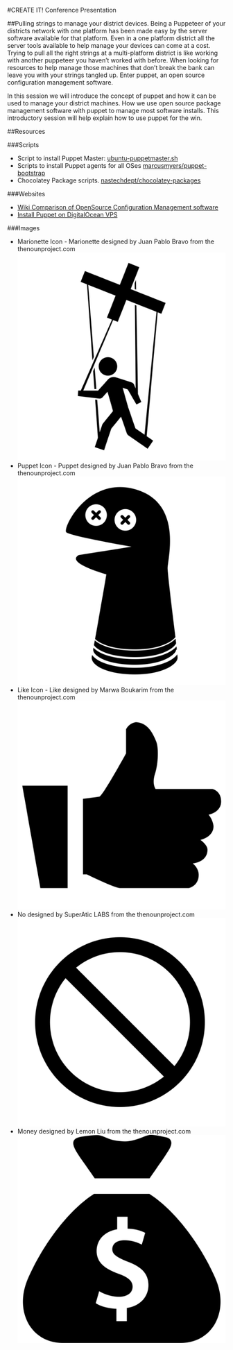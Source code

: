 #CREATE IT! Conference Presentation

##Pulling strings to manage your district devices.
Being a Puppeteer of your districts network with one platform has been made easy by the server software available for that platform. Even in a one platform district all the server tools available to help manage your devices can come at a cost. Trying to pull all the right strings at a multi-platform district is like working with another puppeteer you haven’t worked with before. When looking for resources to help manage those machines that don’t break the bank can leave you with your strings tangled up. Enter puppet, an open source configuration management software.

In this session we will introduce the concept of puppet and how it can be used to manage your district machines. How we use open source package management software with puppet to manage most software installs. This introductory session will help explain how to use puppet for the win.

##Resources

###Scripts
* Script to install Puppet Master: [ubuntu-puppetmaster.sh](https://raw.githubusercontent.com/marcusmyers/puppet-bootstrap/master/ubuntu-puppetmaster.sh)
* Scripts to install Puppet agents for all OSes [marcusmyers/puppet-bootstrap](https://github.com/marcusmyers/puppet-bootstrap)
* Chocolatey Package scripts. [nastechdept/chocolatey-packages](https://bitbucket.org/techdept/chocolatey-packages)

###Websites
* [Wiki Comparison of OpenSource Configuration Management software](http://en.wikipedia.org/wiki/Comparison_of_open-source_configuration_management_software)
* [Install Puppet on DigitalOcean VPS](https://www.digitalocean.com/community/tutorials/how-to-install-puppet-on-a-digitalocean-vps)


###Images
*  Marionette Icon - Marionette designed by Juan Pablo Bravo from the thenounproject.com
![Marionette Icon](/icon_39200/icon_39200.png)
*  Puppet Icon - Puppet designed by Juan Pablo Bravo from the thenounproject.com
![Puppet Icon](/icon_39199/icon_39199.png)
*  Like Icon - Like designed by Marwa Boukarim from the thenounproject.com
![Like Icon](/icon_1297/icon_1297.png)
*  No designed by SuperAtic LABS from the thenounproject.com
![No Icon](/icon_35502/icon_35502.png)
* Money designed by Lemon Liu from the thenounproject.com
![Money Icon](/icon_8174/icon_8174.png)
